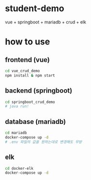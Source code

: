 # student-demo
vue + springboot + mariadb + crud + elk

# how to use

## frontend (vue)

```sh
cd vue_crud_demo
npm install & npm start
```

## backend (springboot)

```sh
cd springboot_crud_demo
# java run!
```

## database (mariadb)

```sh
cd mariadb
docker-compose up -d
# .env 파일의 값을 원하는대로 변경해도 무방
```

## elk

```sh
cd docker-elk
docker-compose up -d
```